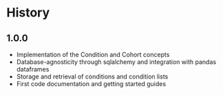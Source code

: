 # History

## 1.0.0

* Implementation of the Condition and Cohort concepts
* Database-agnosticity through sqlalchemy and integration with pandas dataframes
* Storage and retrieval of conditions and condition lists
* First code documentation and getting started guides
